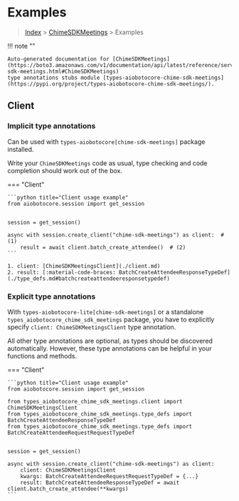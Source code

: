 # Examples

> [Index](../README.md) > [ChimeSDKMeetings](./README.md) > Examples

!!! note ""

    Auto-generated documentation for [ChimeSDKMeetings](https://boto3.amazonaws.com/v1/documentation/api/latest/reference/services/chime-sdk-meetings.html#ChimeSDKMeetings)
    type annotations stubs module [types-aiobotocore-chime-sdk-meetings](https://pypi.org/project/types-aiobotocore-chime-sdk-meetings/).

## Client

### Implicit type annotations

Can be used with `types-aiobotocore[chime-sdk-meetings]` package installed.

Write your `ChimeSDKMeetings` code as usual,
type checking and code completion should work out of the box.



=== "Client"

    ```python title="Client usage example"
    from aiobotocore.session import get_session


    session = get_session()

    async with session.create_client("chime-sdk-meetings") as client:  # (1)
        result = await client.batch_create_attendee()  # (2)
    ```

    1. client: [ChimeSDKMeetingsClient](./client.md)
    2. result: [:material-code-braces: BatchCreateAttendeeResponseTypeDef](./type_defs.md#batchcreateattendeeresponsetypedef) 






### Explicit type annotations

With `types-aiobotocore-lite[chime-sdk-meetings]`
or a standalone `types_aiobotocore_chime_sdk_meetings` package, you have to explicitly specify
`client: ChimeSDKMeetingsClient` type annotation.

All other type annotations are optional, as types should be discovered automatically.
However, these type annotations can be helpful in your functions and methods.


=== "Client"

    ```python title="Client usage example"
    from aiobotocore.session import get_session

    from types_aiobotocore_chime_sdk_meetings.client import ChimeSDKMeetingsClient
    from types_aiobotocore_chime_sdk_meetings.type_defs import BatchCreateAttendeeResponseTypeDef
    from types_aiobotocore_chime_sdk_meetings.type_defs import BatchCreateAttendeeRequestRequestTypeDef


    session = get_session()

    async with session.create_client("chime-sdk-meetings") as client:
        client: ChimeSDKMeetingsClient
        kwargs: BatchCreateAttendeeRequestRequestTypeDef = {...}
        result: BatchCreateAttendeeResponseTypeDef = await client.batch_create_attendee(**kwargs)
    ```




